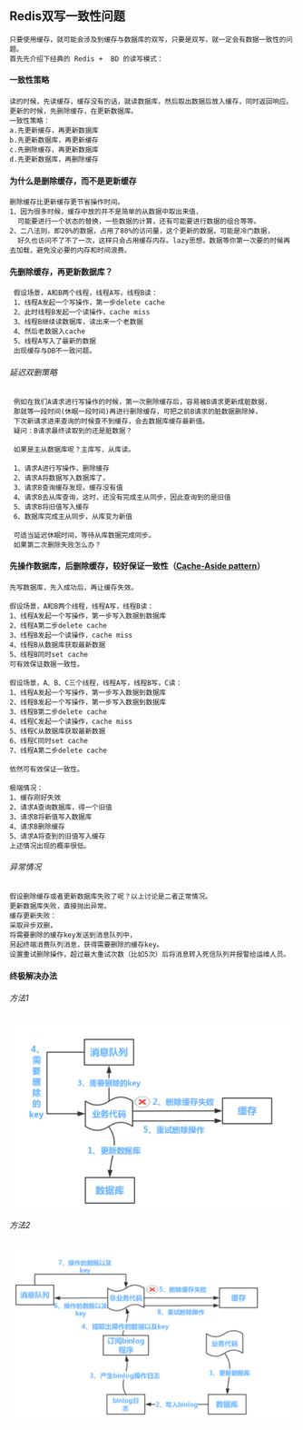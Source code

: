 

## Redis双写一致性问题
    只要使用缓存，就可能会涉及到缓存与数据库的双写，只要是双写，就一定会有数据一致性的问题。
    首先先介绍下经典的 Redis +  BD 的读写模式：
#### 一致性策略    
    读的时候，先读缓存，缓存没有的话，就读数据库，然后取出数据后放入缓存，同时返回响应。
    更新的时候，先删除缓存，在更新数据库。
    一致性策略：
    a.先更新缓存，再更新数据库
    b.先更新数据库，再更新缓存
    c.先删除缓存，再更新数据库
    d.先更新数据库，再删除缓存
#### 为什么是删除缓存，而不是更新缓存
    删除缓存比更新缓存更节省操作时间。
    1、因为很多时候，缓存中放的并不是简单的从数据中取出来值，
      可能要进行一个状态的替换，一些数据的计算，还有可能要进行数据的组合等等。
    2、二八法则，即20%的数据，占用了80%的访问量，这个更新的数据，可能是冷门数据，
      好久也访问不了不了一次，这样只会占用缓存内存。lazy思想，数据等你第一次要的时候再去加载，避免没必要的内存和时间浪费。

#### 先删除缓存，再更新数据库？
     假设场景，A和B两个线程，线程A写，线程B读：
     1、线程A发起一个写操作，第一步delete cache
     2、此时线程B发起一个读操作，cache miss
     3、线程B继续读数据库，读出来一个老数据
     4、然后老数据入cache
     5、线程A写入了最新的数据
     出现缓存与DB不一致问题。
      
###### 延迟双删策略

     例如在我们A请求进行写操作的时候，第一次删除缓存后，容易被B请求更新成脏数据，
     那就等一段时间(休眠一段时间)再进行删除缓存，可把之前B请求的脏数据删除掉，
     下次新请求进来查询的时候查不到缓存，会去数据库缓存最新值。
     疑问：B请求最终读取到的还是脏数据？
     
     如果是主从数据库呢？主库写，从库读。
     
     1、请求A进行写操作，删除缓存
     2、请求A将数据写入数据库了，
     3、请求B查询缓存发现，缓存没有值
     4、请求B去从库查询，这时，还没有完成主从同步，因此查询到的是旧值
     5、请求B将旧值写入缓存
     6、数据库完成主从同步，从库变为新值
     
     可适当延迟休眠时间，等待从库数据完成同步。
     如果第二次删除失败怎么办？
     

#### 先操作数据库，后删除缓存，较好保证一致性（[Cache-Aside pattern][1]）
    
    先写数据库，先入成功后，再让缓存失效。
    
    假设场景，A和B两个线程，线程A写，线程B读：
    1、线程A发起一个写操作，第一步写入数据到数据库
    2、线程A第二步delete cache
    3、线程B发起一个读操作，cache miss
    4、线程B从数据库获取最新数据
    5、线程B同时set cache
    可有效保证数据一致性。
    
    假设场景，A、B、C三个线程，线程A写，线程B写，C读：
    1、线程A发起一个写操作，第一步写入数据到数据库
    2、线程B发起一个写操作，第一步写入数据到数据库
    3、线程B第二步delete cache
    4、线程C发起一个读操作，cache miss
    5、线程C从数据库获取最新数据
    6、线程C同时set cache
    7、线程A第二步delete cache
    
    依然可有效保证一致性。
    
    极端情况：
    1、缓存刚好失效
    2、请求A查询数据库，得一个旧值
    3、请求B将新值写入数据库
    4、请求B删除缓存
    5、请求A将查到的旧值写入缓存
    上述情况出现的概率很低。

###### 异常情况
    假设删除缓存或者更新数据库失败了呢？以上讨论是二者正常情况。
    更新数据库失败，直接抛出异常。
    缓存更新失败：
    采取异步双删，
    将需要删除的缓存key发送到消息队列中，
    另起终端消费队列消息，获得需要删除的缓存key。
    设置重试删除操作，超过最大重试次数（比如5次）后将消息转入死信队列并报警给运维人员。

#### 终极解决办法

###### 方法1
![借助MQ删除](../images/redis-db.png)

###### 方法2
![借助MQ删除](../images/redis-db2.png)


[1]:https://www.usenix.org/system/files/conference/nsdi13/nsdi13-final170_update.pdf